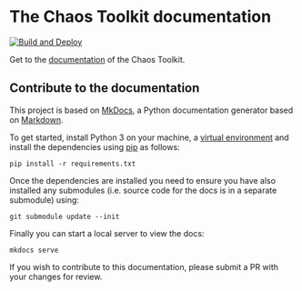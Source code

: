 # The Chaos Toolkit documentation

[![Build and Deploy](https://github.com/chaostoolkit/chaostoolkit-documentation/actions/workflows/build_and_deploy.yaml/badge.svg)](https://github.com/chaostoolkit/chaostoolkit-documentation/actions/workflows/build_and_deploy.yaml)

Get to the [documentation][live] of the Chaos Toolkit.

[live]: https://chaostoolkit.org

## Contribute to the documentation

This project is based on [MkDocs][], a Python documentation generator based on
[Markdown][].

To get started, install Python 3 on your machine, a [virtual environment][venv]
and install the dependencies using [pip][] as follows:

```
pip install -r requirements.txt
```

[MkDocs]: http://www.mkdocs.org/
[Markdown]: https://daringfireball.net/projects/markdown/syntax
[venv]: https://virtualenv.pypa.io/en/stable/
[pip]: https://pip.pypa.io/en/stable/installing/

Once the dependencies are installed you need to ensure you have also installed
 any submodules (i.e. source code for the docs is in a separate submodule) 
using:

```
git submodule update --init
```

Finally you can start a local server to view the docs:

```
mkdocs serve
```

If you wish to contribute to this documentation, please submit a PR with your
changes for review.
